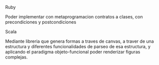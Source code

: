 Ruby

Poder implementar con metaprogramacion contratos a clases, con precondiciones y postcondiciones

Scala

Mediante libreria que genera formas a traves de canvas, a traver de una estructura y diferentes funcionalidades de parseo de esa estructura, y aplicando el paradigma objeto-funcional poder renderizar figuras complejas.
